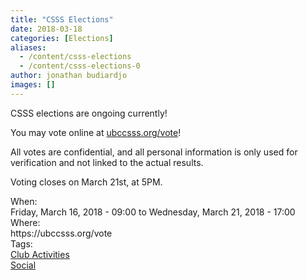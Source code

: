 ```yaml
---
title: "CSSS Elections"
date: 2018-03-18
categories: [Elections]
aliases:
  - /content/csss-elections
  - /content/csss-elections-0
author: jonathan budiardjo
images: []
---
```


<div class="field field-name-body field-type-text-with-summary field-label-hidden"><div class="field-items"><div class="field-item even"><p>CSSS elections are ongoing currently!</p>

<p>You may vote online at <a href="https://ubccsss.org/vote">ubccsss.org/vote</a>!</p>

<p>All votes are confidential, and all personal information is only used for verification and not linked to the actual results.</p>

<p>Voting closes on March 21st, at 5PM.</p>
</div></div></div><div class="field field-name-field-dates field-type-datetime field-label-above"><div class="field-label">When:&#xA0;</div><div class="field-items"><div class="field-item even"><span class="date-display-range"><span class="date-display-start">Friday, March 16, 2018 - 09:00</span> to <span class="date-display-end">Wednesday, March 21, 2018 - 17:00</span></span></div></div></div><div class="field field-name-field-location field-type-text field-label-above"><div class="field-label">Where:&#xA0;</div><div class="field-items"><div class="field-item even">https://ubccsss.org/vote</div></div></div>    <footer>
    <div class="field field-name-field-tags field-type-taxonomy-term-reference field-label-above"><div class="field-label">Tags:&#xA0;</div><div class="field-items"><div class="field-item even"><a href="/club">Club Activities</a></div><div class="field-item odd"><a href="/social">Social</a></div></div></div>      </footer>
